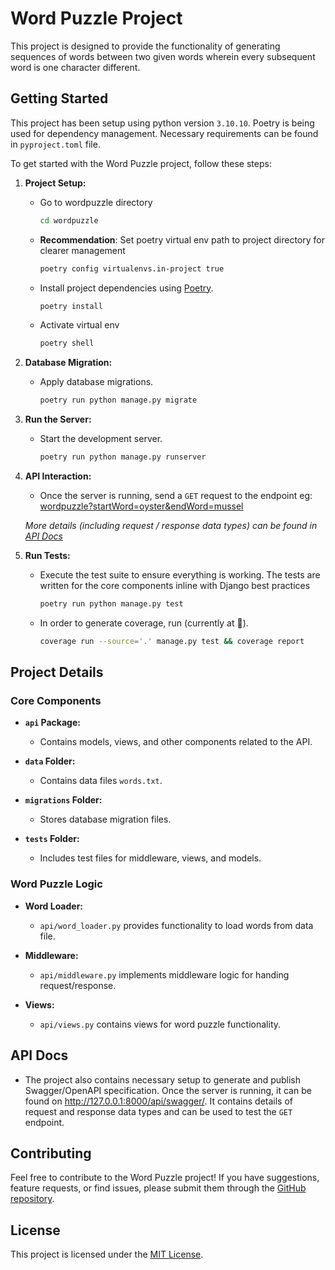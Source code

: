 # Word Puzzle Project

This project is designed to provide the functionality of generating sequences of words between two given words wherein every subsequent word is one character different.

## Getting Started

This project has been setup using python version `3.10.10`. Poetry is being used for dependency management.
Necessary requirements can be found in `pyproject.toml` file.

To get started with the Word Puzzle project, follow these steps:

1. **Project Setup:**

   - Go to wordpuzzle directory

      ```bash
      cd wordpuzzle
      ```

   - **Recommendation**: Set poetry virtual env path to project directory for clearer management

      ```bash
      poetry config virtualenvs.in-project true
      ```

   - Install project dependencies using [Poetry](https://python-poetry.org/).

      ```bash
      poetry install
      ```

   - Activate virtual env

      ```bash
      poetry shell
      ```

2. **Database Migration:**
   - Apply database migrations.

     ```bash
     poetry run python manage.py migrate
     ```

3. **Run the Server:**
   - Start the development server.

     ```bash
     poetry run python manage.py runserver
     ```

4. **API Interaction:**
   - Once the server is running, send a `GET` request to the endpoint eg:
   [wordpuzzle?startWord=oyster&endWord=mussel](http://127.0.0.1:8000/api/wordpuzzle?startWord=oyster&endWord=mussel)

    *More details (including request / response data types) can be found in [API Docs](#api-docs)*

5. **Run Tests:**
   - Execute the test suite to ensure everything is working. The tests are written for the core components inline with Django best practices

     ```bash
     poetry run python manage.py test
     ```

   - In order to generate coverage, run (currently at 💯).

     ```bash
     coverage run --source='.' manage.py test && coverage report
     ```

## Project Details

### Core Components

- **`api` Package:**
  - Contains models, views, and other components related to the API.

- **`data` Folder:**
  - Contains data files `words.txt`.

- **`migrations` Folder:**
  - Stores database migration files.

- **`tests` Folder:**
  - Includes test files for middleware, views, and models.

### Word Puzzle Logic

- **Word Loader:**
  - `api/word_loader.py` provides functionality to load words from data file.

- **Middleware:**
  - `api/middleware.py` implements middleware logic for handing request/response.

- **Views:**
  - `api/views.py` contains views for word puzzle functionality.

## API Docs

- The project also contains necessary setup to generate and publish Swagger/OpenAPI specification. Once the server is running, it can be found on <http://127.0.0.1:8000/api/swagger/>. It contains details of request and response data types and can be used to test the `GET` endpoint.

## Contributing

Feel free to contribute to the Word Puzzle project! If you have suggestions, feature requests, or find issues, please submit them through the [GitHub repository](https://github.com/anuragverma65/wordpuzzle).

## License

This project is licensed under the [MIT License](https://opensource.org/license/mit/).
